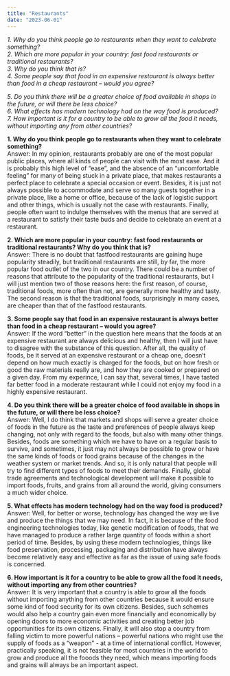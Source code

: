 ```yaml
---
title: "Restaurants"
date: "2023-06-01"
---
```


_1\. Why do you think people go to restaurants when they want to celebrate something?  
2\. Which are more popular in your country: fast food restaurants or traditional restaurants?  
3\. Why do you think that is?  
4\. Some people say that food in an expensive restaurant is always better than food in a cheap restaurant – would you agree?_

_5\. Do you think there will be a greater choice of food available in shops in the future, or will there be less choice?  
6\. What effects has modern technology had on the way food is produced?  
7\. How important is it for a country to be able to grow all the food it needs, without importing any from other countries?_

**1\. Why do you think people go to restaurants when they want to celebrate something?**  
Answer: In my opinion, restaurants probably are one of the most popular public places, where all kinds of people can visit with the most ease. And it is probably this high level of “ease”, and the absence of an “uncomfortable feeling” for many of being stuck in a private place, that makes restaurants a perfect place to celebrate a special occasion or event. Besides, it is just not always possible to accommodate and serve so many guests together in a private place, like a home or office, because of the lack of logistic support and other things, which is usually not the case with restaurants. Finally, people often want to indulge themselves with the menus that are served at a restaurant to satisfy their taste buds and decide to celebrate an event at a restaurant.

**2\. Which are more popular in your country: fast food restaurants or traditional restaurants? Why do you think that is?**  
Answer: There is no doubt that fastfood restaurants are gaining huge popularity steadily, but traditional restaurants are still, by far, the more popular food outlet of the two in our country. There could be a number of reasons that attribute to the popularity of the traditional restaurants, but I will just mention two of those reasons here: the first reason, of course, traditional foods, more often than not, are generally more healthy and tasty. The second reason is that the traditional foods, surprisingly in many cases, are cheaper than that of the fastfood restaurants.

**3\. Some people say that food in an expensive restaurant is always better than food in a cheap restaurant – would you agree?**  
Answer: If the word “better” in the question here means that the foods at an expensive restaurant are always delicious and healthy, then I will just have to disagree with the substance of this question. After all, the quality of foods, be it served at an expensive restaurant or a cheap one, doesn’t depend on how much exactly is charged for the foods, but on how fresh or good the raw materials really are, and how they are cooked or prepared on a given day. From my experince, I can say that, several times, I have tasted far better food in a moderate restaurant while I could not enjoy my food in a highly expensive restaurant.

**4\. Do you think there will be a greater choice of food available in shops in the future, or will there be less choice?**  
Answer: Well, I do think that markets and shops will serve a greater choice of foods in the future as the taste and preferences of people always keep changing, not only with regard to the foods, but also with many other things. Besides, foods are something which we have to have on a regular basis to survive, and sometimes, it just may not always be possible to grow or have the same kinds of foods or food grains because of the changes in the weather system or market trends. And so, it is only natural that people will try to find different types of foods to meet their demands. Finally, global trade agreements and technological development will make it possible to import foods, fruits, and grains from all around the world, giving consumers a much wider choice.

**5\. What effects has modern technology had on the way food is produced?**  
Answer: Well, for better or worse, technology has changed the way we live and produce the things that we may need. In fact, it is because of the food engineering technologies today, like genetic modification of foods, that we have managed to produce a rather large quantity of foods within a short period of time. Besides, by using these modern technologies, things like food preservation, processing, packaging and distribution have always become relatively easy and effective as far as the issue of using safe foods is concerned.

**6\. How important is it for a country to be able to grow all the food it needs, without importing any from other countries?**  
Answer: It is very important that a country is able to grow all the foods without importing anything from other countries because it would ensure some kind of food security for its own citizens. Besides, such schemes would also help a country gain even more financially and economically by opening doors to more economic activities and creating better job opportunities for its own citizens. Finally, it will also stop a country from falling victim to more powerful nations – powerful nations who might use the supply of foods as a “weapon” - at a time of international conflict. However, practically speaking, it is not feasible for most countries in the world to grow and produce all the fooods they need, which means importing foods and grains will always be an important aspect.
